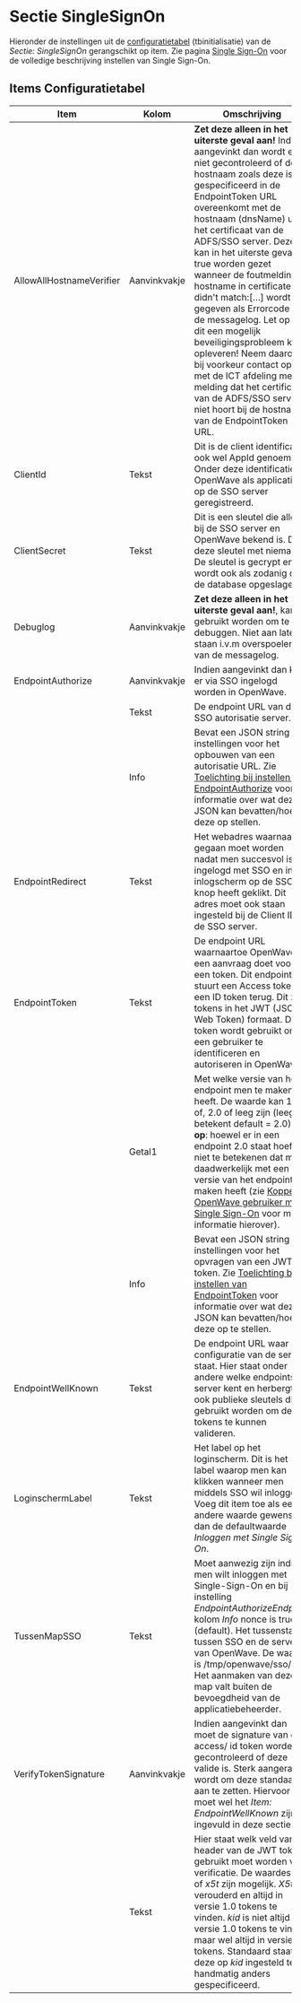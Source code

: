 # Sectie SingleSignOn

Hieronder de instellingen uit de [configuratietabel](/docs/instellen_inrichten/configuratie.md) (tbinitialisatie) van de *Sectie: SingleSignOn* gerangschikt op item. Zie pagina [Single Sign-On](/docs/instellen_inrichten/singlesignon.md) voor de volledige beschrijving instellen van Single Sign-On.

## Items Configuratietabel

| Item | Kolom | Omschrijving |
|---|---|---|
|AllowAllHostnameVerifier | Aanvinkvakje | **Zet deze alleen in het uiterste geval aan!** Indien aangevinkt dan wordt er niet gecontroleerd of de hostnaam zoals deze is gespecificeerd in de EndpointToken URL overeenkomt met de hostnaam (dnsName) uit het certificaat van de ADFS/SSO server. Deze kan in het uiterste geval op true worden gezet wanneer de foutmelding: hostname in certificate didn't match:[…] wordt gegeven als Errorcode in de messagelog. Let op dat dit een mogelijk beveiligingsprobleem kan opleveren! Neem daarom bij voorkeur contact op met de ICT afdeling met de melding dat het certificaat van de ADFS/SSO server niet hoort bij de hostnaam van de EndpointToken URL. |
| ClientId | Tekst | Dit is de client identificatie, ook wel AppId genoemd. Onder deze identificatie is OpenWave als applicatie op de SSO server geregistreerd. |
| ClientSecret | Tekst | Dit is een sleutel die alleen bij de SSO server en OpenWave bekend is. Deel deze sleutel met niemand! De sleutel is gecrypt en wordt ook als zodanig op de database opgeslagen. |
| Debuglog | Aanvinkvakje | **Zet deze alleen in het uiterste geval aan!**, kan gebruikt worden om te debuggen. Niet aan laten staan i.v.m overspoelen van de messagelog. |
| EndpointAuthorize | Aanvinkvakje | Indien aangevinkt dan kan er via SSO ingelogd worden in OpenWave. |
| | Tekst | De endpoint URL van de SSO autorisatie server. |
| | Info | Bevat een JSON string met instellingen voor het opbouwen van een autorisatie URL. Zie [Toelichting bij instellen van EndpointAuthorize](/docs/instellen_inrichten/singlesignon#toelichting_bij_instellen_van_endpointauthorize.md) voor informatie over wat deze JSON kan bevatten/hoe deze op stellen. |
| EndpointRedirect | Tekst | Het webadres waarnaartoe gegaan moet worden nadat men succesvol is ingelogd met SSO en in het inlogscherm op de SSO knop heeft geklikt. Dit adres moet ook staan ingesteld bij de Client ID op de SSO server. |
| EndpointToken | Tekst | De endpoint URL waarnaartoe OpenWave een aanvraag doet voor een token. Dit endpoint stuurt een Access token en een ID token terug. Dit zijn tokens in het JWT (JSON Web Token) formaat. Dit token wordt gebruikt om een gebruiker te identificeren en autoriseren in OpenWave. |
| | Getal1 | Met welke versie van het endpoint men te maken heeft. De waarde kan 1.0 of, 2.0 of leeg zijn (leeg betekent default = 2.0). **Let op**: hoewel er in een endpoint 2.0 staat hoeft dit niet te betekenen dat men daadwerkelijk met een 2.0 versie van het endpoint te maken heeft (zie [Koppeling OpenWave gebruiker met Single Sign-On](/docs/instellen_inrichten/singlesignon#koppeling_openwave_gebruiker_met_single_sign_on.md) voor meer informatie hierover). |
| | Info | Bevat een JSON string met instellingen voor het opvragen van een JWT token. Zie [Toelichting bij instellen van EndpointToken](/docs/instellen_inrichten/singlesignon#toelichting_bij_instellen_van_endpointtoken.md) voor informatie over wat deze JSON kan bevatten/hoe deze op te stellen. |
| EndpointWellKnown | Tekst | De endpoint URL waar de configuratie van de server staat. Hier staat onder andere welke endpoints de server kent en herbergt ook publieke sleutels die gebruikt worden om de tokens te kunnen valideren. |
| LoginschermLabel | Tekst | Het label op het loginscherm. Dit is het label waarop men kan klikken wanneer men middels SSO wil inloggen. Voeg dit item toe als een andere waarde gewenst is dan de defaultwaarde *Inloggen met Single Sign On*. |
| TussenMapSSO | Tekst| Moet aanwezig zijn indien men wilt inloggen met Single-Sign-On en bij instelling *EndpointAuthorizeEndpoint* kolom *Info* nonce is true (default). Het tussenstation tussen SSO en de server van OpenWave. De waarde is /tmp/openwave/sso/. Het aanmaken van deze map valt buiten de bevoegdheid van de applicatiebeheerder. |
| VerifyTokenSignature | Aanvinkvakje | Indien aangevinkt dan moet de signature van een access/ id token worden gecontroleerd of deze valide is. Sterk aangeraden wordt om deze standaard aan te zetten. Hiervoor moet wel het *Item: EndpointWellKnown* zijn ingevuld in deze sectie. |
| | Tekst | Hier staat welk veld van de header van de JWT token gebruikt moet worden voor verificatie. De waardes *kid* of *x5t* zijn mogelijk. *X5t* is verouderd en altijd in versie 1.0 tokens te vinden. *kid* is niet altijd in versie 1.0 tokens te vinden maar wel altijd in versie 2 tokens. Standaard staat deze op *kid* ingesteld tenzij handmatig anders gespecificeerd. |
